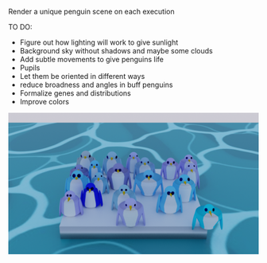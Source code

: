 Render a unique penguin scene on each execution

TO DO:
* Figure out how lighting will work to give sunlight
* Background sky without shadows and maybe some clouds
* Add subtle movements to give penguins life
* Pupils
* Let them be oriented in different ways
* reduce broadness and angles in buff penguins
* Formalize genes and distributions
* Improve colors

![Current progress:](./penguins.png)
